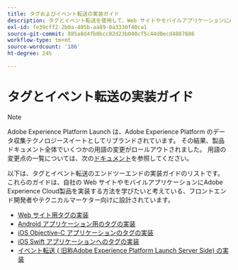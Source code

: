 ```yaml
---
title: タグおよびイベント転送の実装ガイド
description: タグとイベント転送を使用して、Web サイトやモバイルアプリケーションにAdobe Experience Cloud製品を実装する方法を説明します。
exl-id: fe39cff2-2b0a-405b-aa89-0a3330f40ca1
source-git-commit: 885a8d4fb0bcc82d23b040cf5c44d0ecd4887686
workflow-type: tm+mt
source-wordcount: '186'
ht-degree: 24%

---
```


# タグとイベント転送の実装ガイド

>[!NOTE]
>
>Adobe Experience Platform Launch は、Adobe Experience Platform のデータ収集テクノロジースイートとしてリブランドされています。 その結果、製品ドキュメント全体でいくつかの用語の変更がロールアウトされました。 用語の変更点の一覧については、次の[ドキュメント](../term-updates.md)を参照してください。

以下は、タグとイベント転送のエンドツーエンドの実装ガイドのリストです。 これらのガイドは、自社の Web サイトやモバイルアプリケーションにAdobe Experience Cloud製品を実装する方法を学びたいと考えている、フロントエンド開発者やテクニカルマーケター向けに設計されています。

* [Web サイト用タグの実装](https://experienceleague.adobe.com/docs/platform-learn/implement-in-websites/overview.html)
* [Android アプリケーション用のタグの実装](https://experienceleague.adobe.com/docs/platform-learn/implement-in-mobile-android-apps/overview.html)
* [iOS Objective-C アプリケーションのタグの実装](https://experienceleague.adobe.com/docs/platform-learn/implement-in-mobile-ios-objective-c-apps/overview.html)
* [iOS Swift アプリケーションへのタグの実装](https://experienceleague.adobe.com/docs/platform-learn/implement-in-mobile-ios-swift-apps/overview.html)
* [イベント転送 ( 旧称Adobe Experience Platform Launch Server Side) の実装](https://experienceleague.adobe.com/docs/platform-learn/data-collection/event-forwarding/overview.html)
